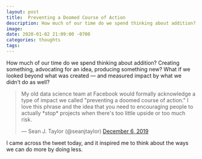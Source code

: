 ```yaml
---
layout: post
title:  Preventing a Doomed Course of Action
description: How much of our time do we spend thinking about addition?
image:
date: 2020-01-02 21:09:00 -0700
categories: thoughts
tags:
---
```


How much of our time do we spend thinking about addition? Creating something, advocating for an idea, producing something new? What if we looked beyond what was created — and measured impact by what we didn’t do as well?

<blockquote class="twitter-tweet"><p lang="en" dir="ltr">My old data science team at Facebook would formally acknowledge a type of impact we called &quot;preventing a doomed course of action.&quot; I love this phrase and the idea that you need to encouraging people to actually *stop* projects when there&#39;s too little upside or too much risk.</p>&mdash; Sean J. Taylor (@seanjtaylor) <a href="https://twitter.com/seanjtaylor/status/1202764113962627072?ref_src=twsrc%5Etfw">December 6, 2019</a></blockquote> <script async src="https://platform.twitter.com/widgets.js" charset="utf-8"></script>

I came across the tweet today, and it inspired me to think about the ways we can do more by doing less.
